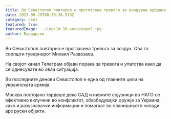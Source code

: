 ```yaml
---
title: Во Севастопол повторно е прогласена тревога за воздушна одбрана
date: 2023-09-29T08:30:38.573Z
category: свет
featured: true
featuredImage: ../img/10-30-sevastopol.jpg
author: Вардарски
---
```

Во Севастопол повторно е прогласена тревога за воздух. Ова го соопшти гувернерот Михаил Развозаев.

На својот канал Телеграм објави порака за тревога и упатства како да се однесувате во оваа ситуација.

Во последните денови Севастопол е една од главните цели на украинската армија.

Москва постојано тврдеше дека САД и нивните сојузници во НАТО се ефективно вклучени во конфликтот, обезбедувајќи оружје за Украина, како и разузнавачки информации и помагаат во планирањето напади врз руски објекти.